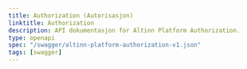 ```yaml
---
title: Authorization (Autorisasjon)
linktitle: Authorization
description: API dokumentasjon for Altinn Platform Authorization.
type: openapi
spec: "/swagger/altinn-platform-authorization-v1.json"
tags: [swagger]
---
```


